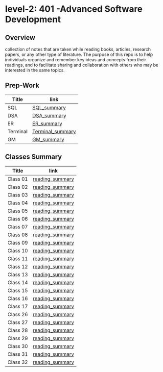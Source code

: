 # level-2: 401 -Advanced Software Development
## Overview
collection of notes that are taken while reading books, articles, research papers, or any other type of literature. The purpose of this repo is to help individuals organize and remember key ideas and concepts from their readings, and to facilitate sharing and collaboration with others who may be interested in the same topics.

## Prep-Work
| Title       | link                           |
| ----------- | ---                            |
| SQL         | [SQL_summary](./sql_readme.md) |
| DSA         | [DSA_summary](./data%20structure.md) |
| ER          | [ER_summary](./Engineering-Readings.md) |
| Terminal    | [Terminal_summary](./Terminal.md) |
| GM          | [GM_summary](./Growth-Mindset.md) |



## Classes Summary
| Title       | link                                  |
| ----------- | ---                                   |
| Class 01    | [reading_summary](./class01-readme.md) |
| Class 02    | [reading_summary](./class02-readme.md) |
| Class 03    | [reading_summary](./class03-readme.md) |
| Class 04    | [reading_summary](./class04-readme.md) |
| Class 05    | [reading_summary](./class05-readme.md) |
| Class 06    | [reading_summary](./class06-readme.md) |
| Class 07    | [reading_summary](./class07-readme.md) |
| Class 08    | [reading_summary](./calss08-readme.md) |
| Class 09    | [reading_summary](./class09-readme.md) |
| Class 10    | [reading_summary](./class10-readme.md) |
| Class 11    | [reading_summary](./class11-readme.md) |
| Class 12    | [reading_summary](./class12-readme.md) |
| Class 13    | [reading_summary](./class13-readme.md) |
| Class 14    | [reading_summary](./class14-readme.md) |
| Class 15    | [reading_summary](./class15-readme.md) |
| Class 16    | [reading_summary](./class16-readme.md) |
| Class 17    | [reading_summary](./class17-readme.md) |
| Class 26    | [reading_summary](./class26-readme.md) |
| Class 27    | [reading_summary](./class27-readme.md) |
| Class 28    | [reading_summary](./class28-readme.md) |
| Class 29    | [reading_summary](./class29-readme.md) |
| Class 30    | [reading_summary](./class30-readme.md) |
| Class 31    | [reading_summary](./class31-readme.md) |
| Class 32    | [reading_summary](./class32-readme.md) |